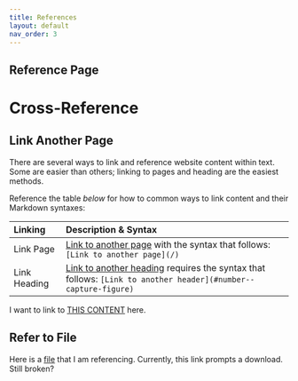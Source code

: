 ```yaml
---
title: References
layout: default
nav_order: 3
---
```


## Reference Page

# Cross-Reference


## Link Another Page
There are several ways to link and reference website content within text. Some are easier than others; linking to pages and heading are the easiest methods.

Reference the table *below* for how to common ways to link content and their Markdown syntaxes: 


| Linking | Description & Syntax |
|:---------------|:------------------|
| Link Page | [Link to another page](/docs/layout/subcategory/subcategory-child) with the syntax that follows: `[Link to another page](/)` |
| Link Heading | [Link to another heading](layout/layout#additional-learning) requires the syntax that follows: `[Link to another header](#number--capture-figure)` |

I want to link to [THIS CONTENT](/docs/layout/subcategory/subcategory) here.


## Refer to File

Here is a [file](/assets/docs/test.m) that I am referencing. Currently, this link prompts a download. Still broken? 




